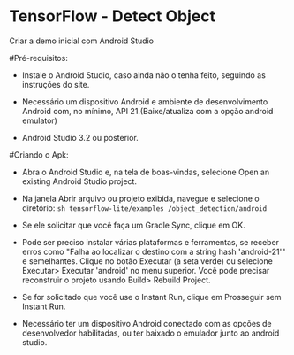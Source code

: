 # TensorFlow - Detect Object

Criar a demo inicial com Android Studio

#Pré-requisitos:

- Instale o Android Studio, caso ainda não o tenha feito, seguindo as instruções do site.

- Necessário um dispositivo Android e ambiente de desenvolvimento Android com, no mínimo, API 21.(Baixe/atualiza com a opção android emulator)

- Android Studio 3.2 ou posterior.
	
#Criando o Apk:

- Abra o Android Studio e, na tela de boas-vindas, selecione Open an existing Android Studio project.

- Na janela Abrir arquivo ou projeto exibida, navegue e selecione o diretório: 
	```sh tensorflow-lite/examples /object_detection/android ```

- Se ele solicitar que você faça um Gradle Sync, clique em OK.

- Pode ser preciso instalar várias plataformas e ferramentas, se receber erros como "Falha ao localizar o destino com a string hash 'android-21'" e semelhantes. 
Clique no botão Executar (a seta verde) ou selecione Executar> Executar 'android' no menu superior. Você pode precisar reconstruir o projeto usando Build> Rebuild Project.

- Se for solicitado que você use o Instant Run, clique em Prosseguir sem Instant Run.

- Necessário ter um dispositivo Android conectado com as opções de desenvolvedor habilitadas, ou ter baixado o emulador junto ao android studio.